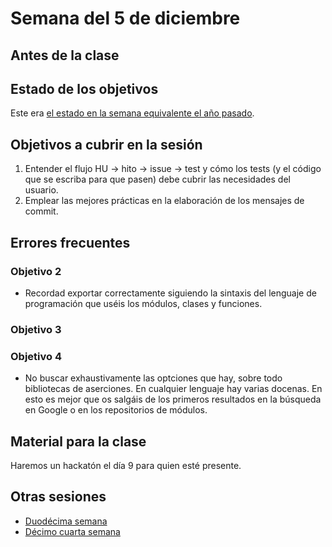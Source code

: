 # Semana del 5 de diciembre

## Antes de la clase


## Estado de los objetivos

Este era [el estado en la semana equivalente el año
pasado](../sesiones-21-22/semana-13.md).

## Objetivos a cubrir en la sesión

1. Entender el flujo HU → hito → issue → test y cómo los tests (y el código que
   se escriba para que pasen) debe cubrir las necesidades del usuario.
3. Emplear las mejores prácticas en la elaboración de los mensajes de commit.

## Errores frecuentes


### Objetivo 2

* Recordad exportar correctamente siguiendo la sintaxis del lenguaje de
  programación que uséis los módulos, clases y funciones.

### Objetivo 3


### Objetivo 4

* No buscar exhaustivamente las optciones que hay, sobre todo bibliotecas de
  aserciones. En cualquier lenguaje hay varias docenas. En esto es mejor que os
  salgáis de los primeros resultados en la búsqueda en Google o en los
  repositorios de módulos.


## Material para la clase

Haremos un hackatón el día 9 para quien esté presente.


## Otras sesiones

* [Duodécima semana](semana-12.md)
* [Décimo cuarta semana](semana-14.md)

